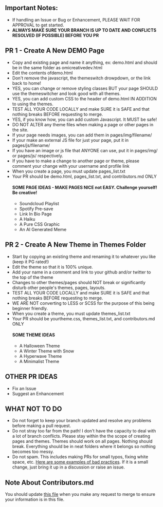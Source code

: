 ## Important Notes:
* If handling an Issue or Bug or Enhancement, PLEASE WAIT FOR APPROVAL to get started.
* **ALWAYS MAKE SURE YOUR BRANCH IS UP TO DATE AND CONFLICTS RESOLVED (IF POSSIBLE) BEFORE YOU PR**
  
## PR 1 - Create A New DEMO Page
* Copy and existing page and name it anything, ex: demo.html and should be in the same folder as omicreativedev.html
* Edit the contents ofdemo.html
* Don't remove the javascript, the themeswitch drowpdown, or the link back to home!
* YES, you can change or remove styling classes BUT your page SHOULD use the themeswitcher and look good with all themes.
* YES, you can add custom CSS to the header of demo.html IN ADDITION to using the themes.
* TEST ALL YOUR CODE LOCALLY and make SURE it is SAFE and that nothing breaks BEFORE requesting to merge.
* YES, if you know how, you can add custom Javascript. It MUST be safe!
* DO NOT ALTER any theme files when making a page or other pages in the site.
* If your page needs images, you can add them in pages/img/filename/
* If your make an external JS file for just your page, put it in pages/js/filename/
* If you have an image or js file that ANYONE can use, put it in pages/img/ or pages/js/ respectively.
* If you have to make a change to another page or theme, please comment your change with your username and profile link
* When you create a page, you must update pages_list.txt
* Your PR should be demo.html, pages_list.txt, and contributors.md ONLY
  #### SOME PAGE IDEAS - MAKE PAGES NICE not EASY. Challenge yourself! Be creative!
    * Soundcloud Playlist
    * Spotify Pre-save
    * Link In Bio Page
    * A Haiku
    * A Pure CSS Graphic
    * An AI Generated Meme
## PR 2 - Create A New Theme in Themes Folder
* Start by copying an existing theme and renaming it to whatever you like (keep it PG rated!)
* Edit the theme so that it is 100% unique.
* Add your name in a comment and link to your github and/or twitter to the top of the theme
* Changes to other themes/pages should NOT break or significantly disturb other people's themes, pages, layouts.
* TEST ALL YOUR CODE LOCALLY and make SURE it is SAFE and that nothing breaks BEFORE requesting to merge.
* WE ARE NOT converting to LESS or SCSS for the purpose of this being beginner friendly.
* When you create a theme, you must update themes_list.txt
* Your PR should be yourtheme.css, themes_list.txt, and contributors.md ONLY
  #### SOME THEME IDEAS
    * A Halloween Theme
    * A Winter Theme with Snow
    * A Hyperwave Theme
    * A Minimalist Theme
## OTHER PR IDEAS
* Fix an Issue
* Suggest an Enhancement
## WHAT NOT TO DO
* Do not forget to keep your branch updated and resolve any problems before making a pull request.
* Do not stray too far from the path! I don't have the capacity to deal with a lot of branch conflicts. Please stay within the the scope of creating pages and themes. Themes should work on all pages. Nothing should break. Everything should be in neat folders where it belongs so nothing becomes too messy.
* Do not spam. This includes making PRs for small typos, fixing white space, etc. [Here are some examples of bad practices](https://twitter.com/shitoberfest). If it is a small change, just bring it up in a discussion or raise an issue.
## Note About Contributors.md
  You should update [this file](https://github.com/omicreativedev/hacktoberfest2023/blob/main/Contributors.md) when you make any request to merge to ensure your information is in this file.
